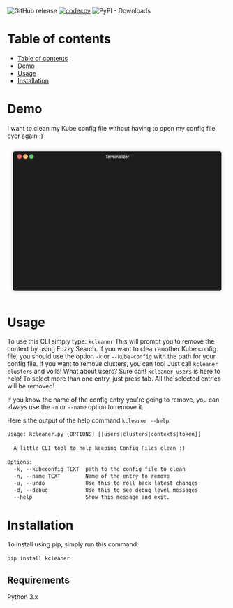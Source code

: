 ![GitHub release](https://img.shields.io/github/release/gcarrarom/kubeconfig-cleaner-cli.svg)
[![codecov](https://codecov.io/gh/gcarrarom/kubeconfig-cleaner-cli/branch/master/graph/badge.svg)](https://codecov.io/gh/gcarrarom/kubeconfig-cleaner-cli)
![PyPI - Downloads](https://img.shields.io/pypi/dm/kcleaner) 
# Table of contents
- [Table of contents](#table-of-contents)
- [Demo](#demo)
- [Usage](#usage)
- [Installation](#installation)


# Demo
I want to clean my Kube config file without having to open my config file ever again :)

<p align="center">
  <img src="https://github.com/gcarrarom/kubeconfig-cleaner-cli/raw/master/render1557878856917.gif">
</p>


# Usage

To use this CLI simply type:
`kcleaner`
This will prompt you to remove the context by using Fuzzy Search.
If you want to clean another Kube config file, you should use the option `-k` or `--kube-config` with the path for your config file.
If you want to remove clusters, you can too! Just call `kcleaner clusters` and voilá!
What about users? Sure can! `kcleaner users` is here to help!
To select more than one entry, just press tab. All the selected entries will be removed!

If you know the name of the config entry you're going to remove, you can always use the `-n` or `--name` option to remove it.

Here's the output of the help command `kcleaner --help`:
```
Usage: kcleaner.py [OPTIONS] [[users|clusters|contexts|token]]

  A little CLI tool to help keeping Config Files clean :)

Options:
  -k, --kubeconfig TEXT  path to the config file to clean
  -n, --name TEXT        Name of the entry to remove
  -u, --undo             Use this to roll back latest changes
  -d, --debug            Use this to see debug level messages
  --help                 Show this message and exit.
```

# Installation

To install using pip, simply run this command:

`pip install kcleaner`

## Requirements
Python 3.x
